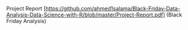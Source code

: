 Project Report [https://github.com/ahmed1salama/Black-Friday-Data-Analysis-Data-Science-with-R/blob/master/Project-Report.pdf] (Black Friday Analysis)
